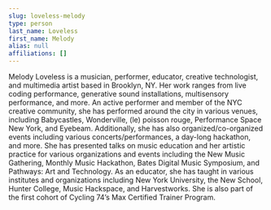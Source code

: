 ```yaml
---
slug: loveless-melody
type: person
last_name: Loveless
first_name: Melody
alias: null
affiliations: []
---
```


Melody Loveless is a musician, performer, educator, creative technologist, and multimedia artist based in Brooklyn, NY. Her work ranges from live coding performance, generative sound installations, multisensory performance, and more. An active performer and member of the NYC creative community, she has performed around the city in various venues, including Babycastles, Wonderville, (le) poisson rouge, Performance Space New York, and Eyebeam. Additionally, she has also organized/co-organized events including various concerts/performances, a day-long hackathon, and more. She has presented talks on music education and her artistic practice for various organizations and events including the New Music Gathering, Monthly Music Hackathon, Bates Digital Music Symposium, and Pathways: Art and Technology. As an educator, she has taught in various institutes and organizations including New York University, the New School, Hunter College, Music Hackspace, and Harvestworks. She is also part of the first cohort of Cycling 74’s Max Certified Trainer Program.
